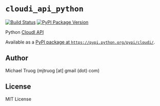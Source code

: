 `cloudi_api_python`
===================

[![Build Status](https://travis-ci.org/CloudI/cloudi_api_python.png)](https://travis-ci.org/CloudI/cloudi_api_python)
[![PyPI Package Version](https://img.shields.io/pypi/v/cloudi.svg?maxAge=2592000)](https://pypi.python.org/pypi/cloudi/)

Python [CloudI API](http://cloudi.org/api.html#1_Intro)

Available as a [PyPI package at `https://pypi.python.org/pypi/cloudi/`](https://pypi.python.org/pypi/cloudi/).

Author
------

Michael Truog (mjtruog [at] gmail (dot) com)

License
-------

MIT License

